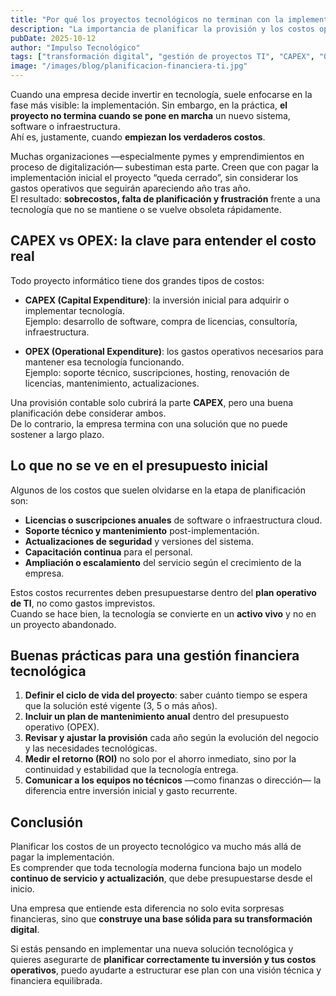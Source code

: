 ```yaml
---
title: "Por qué los proyectos tecnológicos no terminan con la implementación"
description: "La importancia de planificar la provisión y los costos operativos en la transformación digital"
pubDate: 2025-10-12
author: "Impulso Tecnológico"
tags: ["transformación digital", "gestión de proyectos TI", "CAPEX", "OPEX", "finanzas tecnológicas"]
image: "/images/blog/planificacion-financiera-ti.jpg"
---
```


Cuando una empresa decide invertir en tecnología, suele enfocarse en la fase más visible: la implementación. Sin embargo, en la práctica, **el proyecto no termina cuando se pone en marcha** un nuevo sistema, software o infraestructura.  
Ahí es, justamente, cuando **empiezan los verdaderos costos**.

Muchas organizaciones —especialmente pymes y emprendimientos en proceso de digitalización— subestiman esta parte. Creen que con pagar la implementación inicial el proyecto “queda cerrado”, sin considerar los gastos operativos que seguirán apareciendo año tras año.  
El resultado: **sobrecostos, falta de planificación y frustración** frente a una tecnología que no se mantiene o se vuelve obsoleta rápidamente.



## CAPEX vs OPEX: la clave para entender el costo real

Todo proyecto informático tiene dos grandes tipos de costos:

- **CAPEX (Capital Expenditure)**: la inversión inicial para adquirir o implementar tecnología.  
  Ejemplo: desarrollo de software, compra de licencias, consultoría, infraestructura.  

- **OPEX (Operational Expenditure)**: los gastos operativos necesarios para mantener esa tecnología funcionando.  
  Ejemplo: soporte técnico, suscripciones, hosting, renovación de licencias, mantenimiento, actualizaciones.

Una provisión contable solo cubrirá la parte **CAPEX**, pero una buena planificación debe considerar ambos.  
De lo contrario, la empresa termina con una solución que no puede sostener a largo plazo.



## Lo que no se ve en el presupuesto inicial

Algunos de los costos que suelen olvidarse en la etapa de planificación son:

- **Licencias o suscripciones anuales** de software o infraestructura cloud.  
- **Soporte técnico y mantenimiento** post-implementación.  
- **Actualizaciones de seguridad** y versiones del sistema.  
- **Capacitación continua** para el personal.  
- **Ampliación o escalamiento** del servicio según el crecimiento de la empresa.

Estos costos recurrentes deben presupuestarse dentro del **plan operativo de TI**, no como gastos imprevistos.  
Cuando se hace bien, la tecnología se convierte en un **activo vivo** y no en un proyecto abandonado.



## Buenas prácticas para una gestión financiera tecnológica

1. **Definir el ciclo de vida del proyecto**: saber cuánto tiempo se espera que la solución esté vigente (3, 5 o más años).  
2. **Incluir un plan de mantenimiento anual** dentro del presupuesto operativo (OPEX).  
3. **Revisar y ajustar la provisión** cada año según la evolución del negocio y las necesidades tecnológicas.  
4. **Medir el retorno (ROI)** no solo por el ahorro inmediato, sino por la continuidad y estabilidad que la tecnología entrega.  
5. **Comunicar a los equipos no técnicos** —como finanzas o dirección— la diferencia entre inversión inicial y gasto recurrente.



## Conclusión

Planificar los costos de un proyecto tecnológico va mucho más allá de pagar la implementación.  
Es comprender que toda tecnología moderna funciona bajo un modelo **continuo de servicio y actualización**, que debe presupuestarse desde el inicio.

Una empresa que entiende esta diferencia no solo evita sorpresas financieras, sino que **construye una base sólida para su transformación digital**.

Si estás pensando en implementar una nueva solución tecnológica y quieres asegurarte de **planificar correctamente tu inversión y tus costos operativos**, puedo ayudarte a estructurar ese plan con una visión técnica y financiera equilibrada.
